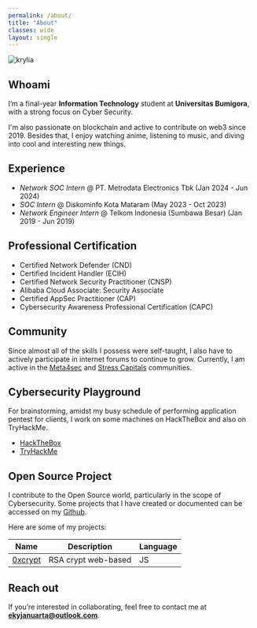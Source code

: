 ```yaml
---
permalink: /about/
title: "About"
classes: wide
layout: single
---
```

![krylia](https://github.com/ekydiza/ekydiza.github.io/blob/master/assets/images/krylia.jpg)
## Whoami
I’m a final-year **Information Technology** student at **Universitas Bumigora**, with a strong focus on Cyber Security. 

I'm also passionate on blockchain and active to contribute on web3 since 2019. Besides that, I enjoy watching anime, listening to music, and diving into cool and interesting new things. 

## Experience
- _Network SOC Intern_ @ PT. Metrodata Electronics Tbk
  (Jan 2024 - Jun 2024) 
- _SOC Intern_ @ Diskominfo Kota Mataram 
  (May 2023 - Oct 2023)
- _Network Engineer Intern_ @ Telkom Indonesia (Sumbawa Besar)
  (Jan 2019 - Jun 2019)

## Professional Certification
- Certified Network Defender (CND)
- Certified Incident Handler (ECIH)
- Certified Network Security Practitioner (CNSP)
- Alibaba Cloud Associate: Security Associate
- Certified AppSec Practitioner (CAP)
- Cybersecurity Awareness Professional Certification (CAPC)

## Community
Since almost all of the skills I possess were self-taught, I also have to actively participate in internet forums to continue to grow. Currently, I am active in the [Meta4sec](https://discord.gg/meta4sec) and [Stress Capitals](https://discord.gg/stresscapitals) communities.

## Cybersecurity Playground
For brainstorming, amidst my busy schedule of performing application pentest for clients, I work on some machines on HackTheBox and also on TryHackMe.

- [HackTheBox](https://app.hackthebox.com/profile/222070)
- [TryHackMe](https://tryhackme.com/p/ekydiza)

## Open Source Project
I contribute to the Open Source world, particularly in the scope of Cybersecurity. Some projects that I have created or documented can be accessed on my [Github](https://github.com/ekydiza).

Here are some of my projects:

| Name   | Description | Language |
| ------------| ------------| ------------|
| [0xcrypt](https://github.com/ekydiza/0xCrypt) | RSA crypt web-based | JS |

## Reach out

If you’re interested in collaborating, feel free to contact me at **ekyjanuarta@outlook.com**.

